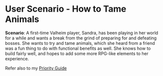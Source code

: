 # User Scenario - How to Tame Animals

**Scenario**: A first-time Valheim player, Sandra, has been playing in her world for a while and wants a break from the grind of preparing for and defeating bosses. She wants to try and tame animals, which she heard from a friend was a fun thing to do with functional benefits as well. She knows how to build fairly well, and hopes to add some more RPG-like elements to her experience.

Refer also to my [Priority Guide](assets/docs/enter-pdf-filename-here.pdf)
